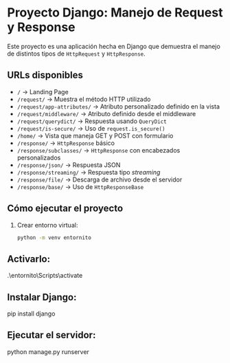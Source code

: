 # Proyecto Django: Manejo de Request y Response

Este proyecto es una aplicación hecha en Django que demuestra el manejo de distintos tipos de `HttpRequest` y `HttpResponse`.

## URLs disponibles

- `/` → Landing Page  
- `/request/` → Muestra el método HTTP utilizado  
- `/request/app-attributes/` → Atributo personalizado definido en la vista  
- `/request/middleware/` → Atributo definido desde el middleware  
- `/request/querydict/` → Respuesta usando `QueryDict`  
- `/request/is-secure/` → Uso de `request.is_secure()`  
- `/home/` → Vista que maneja GET y POST con formulario  
- `/response/` → `HttpResponse` básico  
- `/response/subclasses/` → `HttpResponse` con encabezados personalizados  
- `/response/json/` → Respuesta JSON  
- `/response/streaming/` → Respuesta tipo *streaming*  
- `/response/file/` → Descarga de archivo desde el servidor  
- `/response/base/` → Uso de `HttpResponseBase`

## Cómo ejecutar el proyecto

1. Crear entorno virtual:

   ```bash
   python -m venv entornito
   
## Activarlo:
.\entornito\Scripts\activate

## Instalar Django:
pip install django

## Ejecutar el servidor:
python manage.py runserver
